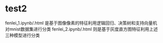 # test2

fenlei_1.ipynb/.html 是基于图像像素的特征利用逻辑回归、决策树和支持向量机对mnist数据集进行分类
fenlei_2.ipynb/.html 则是基于灰度直方图特征利用上述三种模型进行分类
